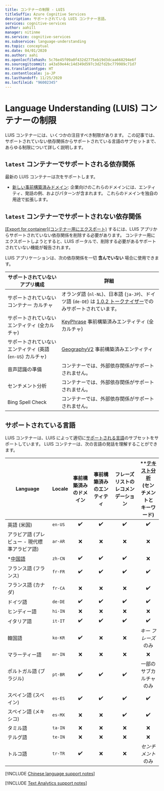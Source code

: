 ```yaml
---
title: コンテナーの制限 - LUIS
titleSuffix: Azure Cognitive Services
description: サポートされている LUIS コンテナー言語。
services: cognitive-services
author: aahill
manager: nitinme
ms.service: cognitive-services
ms.subservice: language-understanding
ms.topic: conceptual
ms.date: 04/01/2020
ms.author: aahi
ms.openlocfilehash: 5c76e45f09a0f432d2775eb19d3dcaa668294e6f
ms.sourcegitcommit: a43a59e44c14d349d597c3d2fd2bc779989c71d7
ms.translationtype: HT
ms.contentlocale: ja-JP
ms.lasthandoff: 11/25/2020
ms.locfileid: "96002345"
---
```

# <a name="language-understanding-luis-container-limitations"></a>Language Understanding (LUIS) コンテナーの制限

LUIS コンテナーには、いくつかの注目すべき制限があります。 この記事では、サポートされていない依存関係からサポートされている言語のサブセットまで、あらゆる制限について詳しく説明します。

## <a name="supported-dependencies-for-latest-container"></a>`latest` コンテナーでサポートされる依存関係

最新の LUIS コンテナーは次をサポートします。

* [新しい事前構築済みドメイン](luis-reference-prebuilt-domains.md): 企業向けのこれらのドメインには、エンティティ、発話の例、およびパターンが含まれます。 これらのドメインを独自の用途で拡張します。

## <a name="unsupported-dependencies-for-latest-container"></a>`latest` コンテナーでサポートされない依存関係

[[Export for container]\(コンテナー用にエクスポート\)](luis-container-howto.md#export-packaged-app-from-luis) するには、LUIS アプリからサポートされていない依存関係を削除する必要があります。 コンテナー用にエクスポートしようとすると、LUIS ポータルで、削除する必要があるサポートされていない機能が報告されます。

LUIS アプリケーションは、次の依存関係を一切 **含んでいない** 場合に使用できます。

サポートされていないアプリ構成|詳細|
|--|--|
|サポートされていないコンテナー カルチャ| オランダ語 (`nl-NL`)、日本語 (`ja-JP`)、ドイツ語 (`de-DE`) は [1.0.2 トークナイザー](luis-language-support.md#custom-tokenizer-versions)でのみサポートされています。|
|サポートされていないエンティティ (全カルチャ)|[KeyPhrase](luis-reference-prebuilt-keyphrase.md) 事前構築済みエンティティ (全カルチャ)|
|サポートされていないエンティティ (英語 (`en-US`) カルチャ)|[GeographyV2](luis-reference-prebuilt-geographyV2.md) 事前構築済みエンティティ|
|音声認識の準備|コンテナーでは、外部依存関係がサポートされません。|
|センチメント分析|コンテナーでは、外部依存関係がサポートされません。|
|Bing Spell Check|コンテナーでは、外部依存関係がサポートされません。|

## <a name="languages-supported"></a>サポートされている言語

LUIS コンテナーは、LUIS によって適切に[サポートされる言語](luis-language-support.md#languages-supported)のサブセットをサポートしています。 LUIS コンテナーは、次の言語の発話を理解することができます。

| Language | Locale | 事前構築済みのドメイン | 事前構築済みのエンティティ | フレーズ リストのレコメンデーション | \**[テキスト分析](../text-analytics/language-support.md)<br>(センチメントと<br>キーワード)|
|--|--|:--:|:--:|:--:|:--:|
| 英語 (米国) | `en-US` | ✔️ | ✔️ | ✔️ | ✔️ |
| アラビア語 (プレビュー - 現代標準アラビア語) |`ar-AR`|❌|❌|❌|❌|
| *[中国語](#chinese-support-notes) |`zh-CN` | ✔️ | ✔️ | ✔️ | ❌ |
| フランス語 (フランス) |`fr-FR` | ✔️ | ✔️ | ✔️ | ✔️ |
| フランス語 (カナダ) |`fr-CA` | ❌ | ❌ | ❌ | ✔️ |
| ドイツ語 |`de-DE` | ✔️ | ✔️ | ✔️ | ✔️ |
| ヒンディー語 | `hi-IN`| ❌ | ❌ | ❌ | ❌ |
| イタリア語 |`it-IT` | ✔️ | ✔️ | ✔️ | ✔️ |
| 韓国語 |`ko-KR` | ✔️ | ❌ | ❌ | *キー フレーズ* のみ |
| マラーティー語 | `mr-IN`|❌|❌|❌|❌|
| ポルトガル語 (ブラジル) |`pt-BR` | ✔️ | ✔️ | ✔️ | 一部のサブカルチャのみ |
| スペイン語 (スペイン) |`es-ES` | ✔️ | ✔️ |✔️|✔️|
| スペイン語 (メキシコ)|`es-MX` | ❌ | ❌ |✔️|✔️|
| タミル語 | `ta-IN`|❌|❌|❌|❌|
| テルグ語 | `te-IN`|❌|❌|❌|❌|
| トルコ語 | `tr-TR` |✔️| ❌ | ❌ | *センチメント* のみ |

[!INCLUDE [Chinese language support notes](includes/chinese-language-support-notes.md)]

[!INCLUDE [Text Analytics support notes](includes/text-analytics-support-notes.md)]
